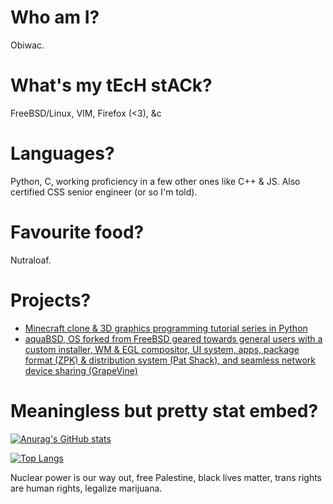 # Who am I?

Obiwac.

# What's my tEcH stACk?

FreeBSD/Linux, VIM, Firefox (<3), &c

# Languages?

Python, C, working proficiency in a few other ones like C++ & JS.
Also certified CSS senior engineer (or so I'm told).

# Favourite food?

Nutraloaf.

# Projects?

- [Minecraft clone & 3D graphics programming tutorial series in Python](https://github.com/obiwac/python-minecraft-clone)
- [aquaBSD, OS forked from FreeBSD geared towards general users with a custom installer, WM & EGL compositor, UI system, apps, package format (ZPK) & distribution system (Pat Shack), and seamless network device sharing (GrapeVine)](https://inobulles.github.io)

# Meaningless but pretty stat embed?

[![Anurag's GitHub stats](https://github-readme-stats.vercel.app/api?username=obiwac&show_icons=true&theme=onedark&count_private=true&include_all_commits=true)](https://github.com/anuraghazra/github-readme-stats)

[![Top Langs](https://github-readme-stats.vercel.app/api/top-langs/?username=obiwac&layout=compact&show_icons=true&theme=onedark&count_private=true&include_all_commits=true&langs_count=10)](https://github.com/anuraghazra/github-readme-stats)

Nuclear power is our way out, free Palestine, black lives matter, trans rights are human rights, legalize marijuana.
